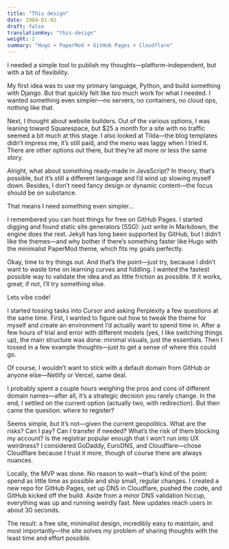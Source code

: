 ```yaml
---
title: "This design"
date: 1984-01-02
draft: false
translationKey: "this-design"
weight: 2
summary: "Hugo + PaperMod + GitHub Pages + Cloudflare"
---
```


I needed a simple tool to publish my thoughts—platform-independent, but with a bit of flexibility.

My first idea was to use my primary language, Python, and build something with Django. But that quickly felt like too much work for what I needed. I wanted something even simpler—no servers, no containers, no cloud ops, nothing like that.

Next, I thought about website builders. Out of the various options, I was leaning toward Squarespace, but $25 a month for a site with no traffic seemed a bit much at this stage. I also looked at Tilda—the blog templates didn’t impress me, it’s still paid, and the menu was laggy when I tried it. There are other options out there, but they’re all more or less the same story.

Alright, what about something ready‑made in JavaScript? In theory, that’s possible, but it’s still a different language and I’d wind up slowing myself down. Besides, I don’t need fancy design or dynamic content—the focus should be on substance.

That means I need something even simpler…

I remembered you can host things for free on GitHub Pages. I started digging and found static site generators (SSG): just write in Markdown, the engine does the rest. Jekyll has long been supported by GitHub, but I didn’t like the themes—and why bother if there’s something faster like Hugo with the minimalist PaperMod theme, which fits my goals perfectly.

Okay, time to try things out. And that’s the point—just try, because I didn’t want to waste time on learning curves and fiddling. I wanted the fastest possible way to validate the idea and as little friction as possible. If it works, great; if not, I’ll try something else.

Lets vibe code!

I started tossing tasks into Cursor and asking Perplexity a few questions at the same time. First, I wanted to figure out how to tweak the theme for myself and create an environment I’d actually want to spend time in. After a few hours of trial and error with different models (yes, I like switching things up), the main structure was done: minimal visuals, just the essentials. Then I tossed in a few example thoughts—just to get a sense of where this could go.

Of course, I wouldn’t want to stick with a default domain from GitHub or anyone else—Netlify or Vercel, same deal.

I probably spent a couple hours weighing the pros and cons of different domain names—after all, it’s a strategic decision you rarely change. In the end, I settled on the current option (actually two, with redirection). But then came the question: where to register?

Seems simple, but it’s not—given the current geopolitics. What are the risks? Can I pay? Can I transfer if needed? What’s the risk of them blocking my account? Is the registrar popular enough that I won’t run into UX weirdness? I considered GoDaddy, EuroDNS, and Cloudflare—chose Cloudflare because I trust it more, though of course there are always nuances.

Locally, the MVP was done. No reason to wait—that’s kind of the point: spend as little time as possible and ship small, regular changes. I created a new repo for GitHub Pages, set up DNS in Cloudflare, pushed the code, and GitHub kicked off the build. Aside from a minor DNS validation hiccup, everything was up and running weirdly fast. New updates reach users in about 30 seconds.

The result: a free site, minimalist design, incredibly easy to maintain, and most importantly—the site solves my problem of sharing thoughts with the least time and effort possible.
